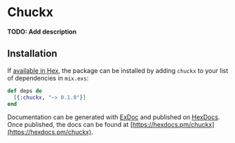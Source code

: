# Chuckx

**TODO: Add description**

## Installation

If [available in Hex](https://hex.pm/docs/publish), the package can be installed
by adding `chuckx` to your list of dependencies in `mix.exs`:

```elixir
def deps do
  [{:chuckx, "~> 0.1.0"}]
end
```

Documentation can be generated with [ExDoc](https://github.com/elixir-lang/ex_doc)
and published on [HexDocs](https://hexdocs.pm). Once published, the docs can
be found at [https://hexdocs.pm/chuckx](https://hexdocs.pm/chuckx).

